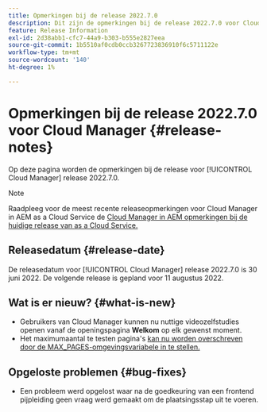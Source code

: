 ```yaml
---
title: Opmerkingen bij de release 2022.7.0
description: Dit zijn de opmerkingen bij de release 2022.7.0 voor Cloud Manager.
feature: Release Information
exl-id: 2d38abb1-cfc7-44a9-b303-b555e2827eea
source-git-commit: 1b5510af0cdb0ccb3267723836910f6c5711122e
workflow-type: tm+mt
source-wordcount: '140'
ht-degree: 1%

---
```



# Opmerkingen bij de release 2022.7.0 voor Cloud Manager {#release-notes}

Op deze pagina worden de opmerkingen bij de release voor [!UICONTROL Cloud Manager] release 2022.7.0.

>[!NOTE]
>
>Raadpleeg voor de meest recente releaseopmerkingen voor Cloud Manager in AEM as a Cloud Service de [Cloud Manager in AEM opmerkingen bij de huidige release van as a Cloud Service.](https://experienceleague.adobe.com/docs/experience-manager-cloud-service/content/implementing/using-cloud-manager/release-notes-cloud-manager/release-notes-cm-current.html)

## Releasedatum {#release-date}

De releasedatum voor [!UICONTROL Cloud Manager] release 2022.7.0 is 30 juni 2022. De volgende release is gepland voor 11 augustus 2022.

## Wat is er nieuw? {#what-is-new}

* Gebruikers van Cloud Manager kunnen nu nuttige videozelfstudies openen vanaf de openingspagina **Welkom** op elk gewenst moment.
* Het maximumaantal te testen pagina&#39;s [kan nu worden overschreven door de MAX_PAGES-omgevingsvariabele in te stellen.](understand-your-test-results.md#crawler)

## Opgeloste problemen {#bug-fixes}

* Een probleem werd opgelost waar na de goedkeuring van een frontend pijpleiding geen vraag werd gemaakt om de plaatsingsstap uit te voeren.
